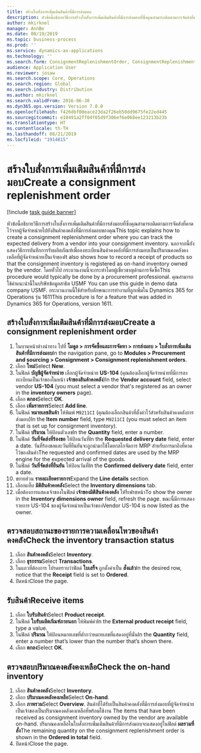 ```yaml
---
title: สร้างใบสั่งการเพิ่มเติมสินค้าที่มีการส่งมอบ
description: หัวข้อนี้อธิบายวิธีการสร้างใบสั่งการเพิ่มเติมสินค้าที่มีการส่งมอบที่ซึ่งคุณสามารถติดตามการจัดส่งที่คาดไว้จากผู้จัดจำหน่ายไปยังสินค้าคงคลังที่มีการส่งมอบของคุณ
author: mkirknel
manager: AnnBe
ms.date: 08/19/2019
ms.topic: business-process
ms.prod: ''
ms.service: dynamics-ax-applications
ms.technology: ''
ms.search.form: ConsignmentReplenishmentOrder, ConsignmentReplenishmentOrderCreate, InventTrans, ConsignmentDraftReplenishmentOrderJournal, InventOnhandMovement, InventOnhandItem, InventItemIdLookupSimple
audience: Application User
ms.reviewer: josaw
ms.search.scope: Core, Operations
ms.search.region: Global
ms.search.industry: Distribution
ms.author: mkirknel
ms.search.validFrom: 2016-06-30
ms.dyn365.ops.version: Version 7.0.0
ms.openlocfilehash: f426dbf00eace23da2f26eb50dd9675fe22ed445
ms.sourcegitcommit: e10491a2ff04f65d9f306ef6e068ee123213b23b
ms.translationtype: HT
ms.contentlocale: th-TH
ms.lasthandoff: 08/21/2019
ms.locfileid: "1914815"
---
```

# <a name="create-a-consignment-replenishment-order"></a><span data-ttu-id="ed7ed-103">สร้างใบสั่งการเพิ่มเติมสินค้าที่มีการส่งมอบ</span><span class="sxs-lookup"><span data-stu-id="ed7ed-103">Create a consignment replenishment order</span></span>

[!include [task guide banner](../../includes/task-guide-banner.md)]

<span data-ttu-id="ed7ed-104">หัวข้อนี้อธิบายวิธีการสร้างใบสั่งการเพิ่มเติมสินค้าที่มีการส่งมอบที่ซึ่งคุณสามารถติดตามการจัดส่งที่คาดไว้จากผู้จัดจำหน่ายไปยังสินค้าคงคลังที่มีการส่งมอบของคุณ</span><span class="sxs-lookup"><span data-stu-id="ed7ed-104">This topic explains how to create a consignment replenishment order where you can track the expected delivery from a vendor into your consignment inventory.</span></span> <span data-ttu-id="ed7ed-105">นอกจากนี้ยังแสดงวิธีการบันทึกการรับผลิตภัณฑ์เพื่อลงทะเบียนสินค้าคงคลังที่มีการส่งมอบเป็นปริมาณคงคลังคงเหลือที่ผู้จัดจำหน่ายเป็นเจ้าของ</span><span class="sxs-lookup"><span data-stu-id="ed7ed-105">It also shows how to record a receipt of products so that the consignment inventory is registered as on-hand inventory owned by the vendor.</span></span> <span data-ttu-id="ed7ed-106">โดยทั่วไป กระบวนงานนี้จะกระทำโดยผู้เชี่ยวชาญด้านการจัดซื้อ</span><span class="sxs-lookup"><span data-stu-id="ed7ed-106">This procedure would typically be done by a procurement professional.</span></span> <span data-ttu-id="ed7ed-107">คุณสามารถใช้คำแนะนำนี้ในบริษัทข้อมูลสาธิต USMF </span><span class="sxs-lookup"><span data-stu-id="ed7ed-107">You can use this guide in demo data company USMF.</span></span> <span data-ttu-id="ed7ed-108">กระบวนงานนี้ใช้สำหรับลักษณะการทำงานที่ถูกเพิ่มใน Dynamics 365 for Operations รุ่น 1611</span><span class="sxs-lookup"><span data-stu-id="ed7ed-108">This procedure is for a feature that was added in Dynamics 365 for Operations, version 1611.</span></span>

## <a name="create-a-consignment-replenishment-order"></a><span data-ttu-id="ed7ed-109">สร้างใบสั่งการเพิ่มเติมสินค้าที่มีการส่งมอบ</span><span class="sxs-lookup"><span data-stu-id="ed7ed-109">Create a consignment replenishment order</span></span>
1. <span data-ttu-id="ed7ed-110">ในบานหน้าต่างนำทาง ไปที่ **โมดูล > การจัดซื้อและการจัดหา > การส่งมอบ > ใบสั่งการเพิ่มเติมสินค้าที่มีการส่งมอบ**</span><span class="sxs-lookup"><span data-stu-id="ed7ed-110">In the navigation pane, go to **Modules > Procurement and sourcing > Consignment > Consignment replenishment orders**.</span></span>
2. <span data-ttu-id="ed7ed-111">เลือก **ใหม่**</span><span class="sxs-lookup"><span data-stu-id="ed7ed-111">Select **New**.</span></span>
3. <span data-ttu-id="ed7ed-112">ในฟิลด์ **บัญชีผู้จัดจำหน่าย** เลือกผู้จัดจำหน่าย **US-104** (คุณต้องเลือกผู้จัดจำหน่ายที่มีการลงทะเบียนเป็นเจ้าของในหน้า **เจ้าของสินค้าคงคลัง**)</span><span class="sxs-lookup"><span data-stu-id="ed7ed-112">In the **Vendor account** field, select vendor **US-104** (you must select a vendor that's registered as an owner in the **inventory owners** page).</span></span> 
4. <span data-ttu-id="ed7ed-113">เลือก **ตกลง**</span><span class="sxs-lookup"><span data-stu-id="ed7ed-113">Select **OK**.</span></span>
5. <span data-ttu-id="ed7ed-114">เลือก **เพิ่มรายการ**</span><span class="sxs-lookup"><span data-stu-id="ed7ed-114">Select **Add line**.</span></span>
6. <span data-ttu-id="ed7ed-115">ในฟิลด์ **หมายเลขสินค้า** ให้พิมพ์ `M9211CI` (คุณต้องเลือกสินค้าที่ตั้งค่าไว้สำหรับสินค้าคงคลังการส่งมอบ)</span><span class="sxs-lookup"><span data-stu-id="ed7ed-115">In the **Item number** field, type `M9211CI` (you must select an item that is set up for consignment inventory).</span></span>
7. <span data-ttu-id="ed7ed-116">ในฟิลด์ **ปริมาณ** ให้ป้อนตัวเลข</span><span class="sxs-lookup"><span data-stu-id="ed7ed-116">In the **Quantity** field, enter a number.</span></span>
8. <span data-ttu-id="ed7ed-117">ในฟิลด์ **วันที่จัดส่งที่ร้องขอ** ให้ป้อนวันที่</span><span class="sxs-lookup"><span data-stu-id="ed7ed-117">In the **Requested delivery date** field, enter a date.</span></span> <span data-ttu-id="ed7ed-118">วันที่ร้องขอและวันที่ยืนยันจะถูกนำมาใช้โดยกลไกจัดการ MRP สำหรับการมาถึงที่คาดไว้ของสินค้า</span><span class="sxs-lookup"><span data-stu-id="ed7ed-118">The requested and confirmed dates are used by the MRP engine for the expected arrival of the goods.</span></span>  
9. <span data-ttu-id="ed7ed-119">ในฟิลด์ **วันที่จัดส่งที่ยืนยัน** ให้ป้อนวันที่</span><span class="sxs-lookup"><span data-stu-id="ed7ed-119">In the **Confirmed delivery date** field, enter a date.</span></span>
10. <span data-ttu-id="ed7ed-120">ขยายส่วน **รายละเอียดรายการ**</span><span class="sxs-lookup"><span data-stu-id="ed7ed-120">Expand the **Line details** section.</span></span>
11. <span data-ttu-id="ed7ed-121">เลือกแท็บ **มิติสินค้าคงคลัง**</span><span class="sxs-lookup"><span data-stu-id="ed7ed-121">Select the **Inventory dimensions** tab.</span></span>
12. <span data-ttu-id="ed7ed-122">เมื่อต้องการแสดงเจ้าของในฟิลด์ **เจ้าของมิติสินค้าคงคลัง** ให้รีเฟรชหน้า</span><span class="sxs-lookup"><span data-stu-id="ed7ed-122">To show the owner in the **Inventory dimensions owner** field, refresh the page.</span></span> <span data-ttu-id="ed7ed-123">ขณะนี้มีการแสดงรายการ US-104 ของผู้จัดจำหน่ายเป็นเจ้าของ</span><span class="sxs-lookup"><span data-stu-id="ed7ed-123">Vendor US-104 is now listed as the owner.</span></span>  

## <a name="check-the-inventory-transaction-status"></a><span data-ttu-id="ed7ed-124">ตรวจสอบสถานะของรายการความเคลื่อนไหวของสินค้าคงคลัง</span><span class="sxs-lookup"><span data-stu-id="ed7ed-124">Check the inventory transaction status</span></span>
1. <span data-ttu-id="ed7ed-125">เลือก **สินค้าคงคลัง**</span><span class="sxs-lookup"><span data-stu-id="ed7ed-125">Select **Inventory**.</span></span>
2. <span data-ttu-id="ed7ed-126">เลือก **ธุรกรรม**</span><span class="sxs-lookup"><span data-stu-id="ed7ed-126">Select **Transactions**.</span></span>
3. <span data-ttu-id="ed7ed-127">ในแถวที่ต้องการ โปรดทราบว่าฟิลด์ **ใบเสร็จ** ถูกตั้งค่าเป็น **สั่งแล้ว**</span><span class="sxs-lookup"><span data-stu-id="ed7ed-127">In the desired row, notice that the **Receipt** field is set to **Ordered**.</span></span>  
4. <span data-ttu-id="ed7ed-128">ปิดหน้า</span><span class="sxs-lookup"><span data-stu-id="ed7ed-128">Close the page.</span></span>

## <a name="receive-items"></a><span data-ttu-id="ed7ed-129">รับสินค้า</span><span class="sxs-lookup"><span data-stu-id="ed7ed-129">Receive items</span></span>
1. <span data-ttu-id="ed7ed-130">เลือก **ใบรับสินค้า**</span><span class="sxs-lookup"><span data-stu-id="ed7ed-130">Select **Product receipt**.</span></span>
2. <span data-ttu-id="ed7ed-131">ในฟิลด์ **ใบรับผลิตภัณฑ์ภายนอก** ให้พิมพ์ค่า</span><span class="sxs-lookup"><span data-stu-id="ed7ed-131">In the **External product receipt** field, type a value.</span></span>
3. <span data-ttu-id="ed7ed-132">ในฟิลด์ **ปริมาณ** ให้ป้อนหมายเลขที่ต่ำกว่าหมายเลขที่แสดงอยู่ที่นั่น</span><span class="sxs-lookup"><span data-stu-id="ed7ed-132">In the **Quantity** field, enter a number that’s lower than the number that’s shown there.</span></span> 
4. <span data-ttu-id="ed7ed-133">เลือก **ตกลง**</span><span class="sxs-lookup"><span data-stu-id="ed7ed-133">Select **OK**.</span></span>

## <a name="check-the-on-hand-inventory"></a><span data-ttu-id="ed7ed-134">ตรวจสอบปริมาณคงคลังคงเหลือ</span><span class="sxs-lookup"><span data-stu-id="ed7ed-134">Check the on-hand inventory</span></span>
1. <span data-ttu-id="ed7ed-135">เลือก **สินค้าคงคลัง**</span><span class="sxs-lookup"><span data-stu-id="ed7ed-135">Select **Inventory**.</span></span>
2. <span data-ttu-id="ed7ed-136">เลือก **ปริมาณคงคลังคงเหลือ**</span><span class="sxs-lookup"><span data-stu-id="ed7ed-136">Select **On-hand**.</span></span>
3. <span data-ttu-id="ed7ed-137">เลือก **ภาพรวม**</span><span class="sxs-lookup"><span data-stu-id="ed7ed-137">Select **Overview**.</span></span> <span data-ttu-id="ed7ed-138">สินค้าที่ได้รับเป็นสินค้าคงคลังที่มีการส่งมอบที่ผู้จัดจำหน่ายเป็นเจ้าของเป็นปริมาณคงคลังคงเหลือที่พร้อมใช้งาน </span><span class="sxs-lookup"><span data-stu-id="ed7ed-138">The items that have been received as consignment inventory owned by the vendor are available on-hand.</span></span> <span data-ttu-id="ed7ed-139">ปริมาณคงเหลือในใบสั่งการเพิ่มเติมสินค้าที่มีการส่งมอบจะแสดงอยู่ในฟิลด์ **ผลรวมที่สั่ง**</span><span class="sxs-lookup"><span data-stu-id="ed7ed-139">The remaining quantity on the consignment replenishment order is shown in the **Ordered in total** field.</span></span>  
4. <span data-ttu-id="ed7ed-140">ปิดหน้า</span><span class="sxs-lookup"><span data-stu-id="ed7ed-140">Close the page.</span></span>

